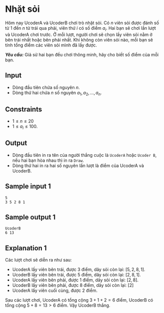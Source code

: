 # Nhặt sỏi

Hôm nay UcoderA và UcoderB chơi trò nhặt sỏi. Có $n$ viên sỏi được đánh số từ $1$ đến $n$ từ trái qua phải, viên thứ $i$ có số điểm $a_i$. Hai bạn sẽ chơi lần lượt và UcoderA chơi trước. Ở mỗi lượt, người chơi sẽ chọn lấy viên sỏi nằm ở bên trái nhất hoặc bên phải nhất. Khi không còn viên sỏi nào, mỗi bạn sẽ tính tổng điểm các viên sỏi mình đã lấy được.

***Yêu cầu:*** Giả sử hai bạn đều chơi thông minh, hãy cho biết số điểm của mỗi bạn.

## Input

- Dòng đầu tiên chứa số nguyên $n$.
- Dòng thứ hai chứa $n$ số nguyên $a_1, a_2, \dots, a_n$.

## Constraints

- $1 \le n \le 20$
- $1 \le a_i \le 100$.

## Output

- Dòng đầu tiên in ra tên của người thắng cuộc là `UcoderA` hoặc `Ucoder B`, nếu hai bạn hòa nhau thì in ra `Draw`.
- Dòng thứ hai in ra hai số nguyên lần lượt là điểm của UcoderA và UcoderB.


## Sample input 1

```
5
3 5 2 8 1
```

## Sample output 1

```
UcoderB
6 13
```

## Explanation 1

Các lượt chơi sẽ diễn ra như sau:

- UcoderA lấy viên bên trái, được 3 điểm, dãy sỏi còn lại: $[5, 2, 8, 1]$. 
- UcoderB lấy viên bên trái, được $5$ điểm, dãy sỏi còn lại: $[2, 8, 1]$.
- UcoderA lấy viên bên phải, được $1$ điểm, dãy sỏi còn lại: $[2, 8]$.
- UcoderB lấy viên bên phải, được $8$ điểm, dãy sỏi còn lại: $[2]$
- UcoderA lấy viên cuối cùng, được $2$ điểm.

Sau các lượt chơi, UcoderA có tổng cộng $3 + 1 + 2 = 6$ điểm, UcoderB có tổng cộng $5 + 8 = 13 > 6$ điểm. Vậy UcoderB thắng.

